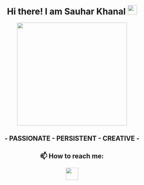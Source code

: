 <div align="center">
  <h1> Hi there! I am Sauhar Khanal <img src="https://media.giphy.com/media/Xzd3IrFzLskG3ermeJ/giphy.gif"  width="30px" /> </h1>

<!--
**sauhark/sauhark** is a ✨ _special_ ✨ repository because its `README.md` (this file) appears on your GitHub profile.

Here are some ideas to get you started:

- 🔭 I’m currently working on ...
- 🌱 I’m currently learning ...
- 👯 I’m looking to collaborate on ...
- 🤔 I’m looking for help with ...
- 💬 Ask me about ...
- 📫 How to reach me: ...
- 😄 Pronouns: ...
- ⚡ Fun fact: ...
-->


<img src="https://github.com/sauhar/sauhark/blob/master/clock.gif" height="332px" width="356px" />
<h2>- PASSIONATE - PERSISTENT - CREATIVE - </h2>
 
 <h2>📫 How to reach me:</h2>
 <a href="https://www.linkedin.com/in/sauhar-khanal-87b058199"><img src="https://1000logos.net/wp-content/uploads/2017/03/Color-of-the-LinkedIn-Logo.jpg" width="40" /></a>

</div>

